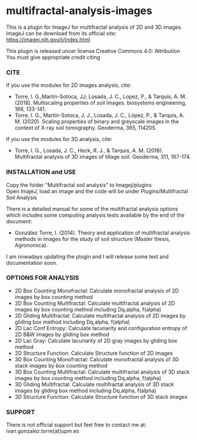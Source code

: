 # multifractal-analysis-images

This is a plugin for ImageJ for multifractal analysis of 2D and 3D images.  
ImageJ can be download from its official site: https://imagej.nih.gov/ij/index.html

This plugin is released uncer license Creative Commons 4.0: Attribution   
You must give appropriate credit citing

### CITE 
If you use the modules for 2D images analysis, cite:

* Torre, I. G.,Martín-Sotoca, JJ;  Losada, J. C., Lopez, P., & Tarquis, A. M. (2018). Multiscaling properties of soil images. biosystems engineering, 168, 133-141.
* Torre, I. G., Martín-Sotoca, J. J., Losada, J. C., López, P., & Tarquis, A. M. (2020). Scaling properties of binary and greyscale images in the context of X-ray soil tomography. Geoderma, 365, 114205.

If you use the modules for 3D analysis, cite:  
* Torre, I. G., Losada, J. C., Heck, R. J., & Tarquis, A. M. (2018). Multifractal analysis of 3D images of tillage soil. Geoderma, 311, 167-174.


### INSTALLATION and USE

Copy the folder  "Multifractal soil analysis" to Imagej/plugins  
Open ImajeJ, load an image and the code will be under Plugins/Multifractal Soil Analysis  

There is a detailed manual for some of the multifractal analysis options which includes some computing analysis tests available by the end of the document:
* González Torre, I. (2014). Theory and application of multifractal analysis methods in images for the study of soil structure (Master thesis, Agronomica).

I am nowadays updating the plugin and I will release some test and documentation soon.


### OPTIONS FOR ANALYSIS

* 2D Box Counting Monofractal: Calculate monofractal analysis of 2D images by box counting method
* 2D Box Counting Multifractal: Calculate multifractal analysis of 2D images by box counting method including Dq,alpha, f(alpha)
* 2D Gliding Multifractal: Calculate multifractal analysis of 2D images by gliding box method including Dq,alpha, f(alpha)
* 2D Lac Conf Entropy: Calculate lacunarity and configuration entropy of 2D B&W images by gliding box method
* 2D Lac Gray: Calculate lacunarity of 2D gray images by gliding box method
* 2D Structure Function: Calculate Structure function of 2D images
* 3D Box Counting Monofractal: Calculate monofractal analysis of 3D stack images by box counting method
* 3D Box Counting Multifractal:  Calculate multifractal analysis of 3D stack images by box counting method including Dq,alpha, f(alpha)
* 3D Gliding Multifractal: Calculate multifractal analysis of 3D stack images by gliding box method including Dq,alpha, f(alpha)
* 3D Structure Function: Calculate Structure function of 3D stack images

### SUPPORT
There is not official support but feel free to contact me at:  
ivan.gonzalez.torre(at)upm.es

